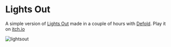 # Lights Out
A simple version of [Lights Out](https://en.wikipedia.org/wiki/Lights_Out_(game)) made in a couple of hours with [Defold](www.defold.com). Play it on [itch.io](https://jerakin.itch.io/lights-out)

![lightsout](img/screenshot.jpg)
